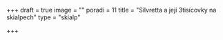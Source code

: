 +++
draft = true
image = ""
poradi = 11
title = "Silvretta a její 3tisícovky na skialpech"
type = "skialp"

+++
